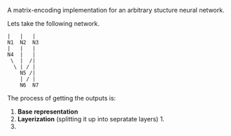 A matrix-encoding implementation for an arbitrary stucture neural network.

Lets take the following network.

```
|   |   |
N1  N2  N3
|   |   |
N4  |   |
 \  |  /|
  \ | / |
    N5 /|
    | / |
    N6  N7
```

The process of getting the outputs is:
1. **Base representation**
2. **Layerization** (splitting it up into sepratate layers)
   1. 
3. 